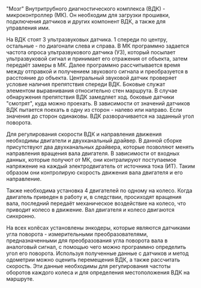 "Мозг" Внутритрубного диагностического комплекса (ВДК) - микроконтроллер
(МК). Он необходим для загрузки прошивки, подключения датчиков и других
компонент ВДК, а также для управления ими.

На ВДК стоят 3 ультразвуковых датчика. 1 спереди по центру, остальные -
по диагонали слева и справа. В МК программно задается частота опроса
ультразвукового датчика (УЗ), который посылает ультразвуковой сигнал и
принимает его отражения от объекта, затем передаёт замеры в МК. Далее
программно рассчитывается время между отправкой и получением звукового
сигнала и преобразуется в расстояние до объекта. Центральный звуковой
датчик проверяет условие наличия препятствия спереди ВДК. Боковые служат
элементом выравнивания относительно стен маршрута. В случае обнаружения
препятствия ВДК замедляет ход. боковые датчики "смотрят", куда можно
проехать. В зависимости от значений датчиков ВДК пытается поехать в одну
из сторон - налево или направо. Если значения до сторон одинаковы. ВДК
разворачивается на заданный угол поворота.

Для регулирования скорости ВДК и направления движения необходимы
двигатели и двухканальный драйвер. В данной сборке присутствуют два
двухканальных драйвера, которые позволяют менять направления вращения
вала двигателя. В зависимости от входных данных, которые получют от МК,
они контралируют поступаемое напряжение на каждый электродвигатель от
источника тока (ИТ). Таким образом они контролирую скорость движения
вала двигателя и его направление.

Также необходима установка 4 двигателей по одному на колесо. Когда
двигатель приведен в работу и, в следствии, просиходят вращения вала,
последний передаёт механическое воздействие на колесо, что приводит
колесо в движение. Вал двигателя и колесо двигаются синхронно.

На всех колёсах установлены энкодеры, которые являются датчиками угла
поворота - измерительными преобразователями, предназначенными для
преобразования угла поворота вала в аналоговый сигнал, с помощью чего
можно программно определить угол его поворота. Используя полученные
данные с датчиков и метод одометрии можно оценить перемещения ВДК, а
также рассчитать скорость. Эти данные необходимы для регулирования
частоты оборотов каждого колеса и для определения местоположения ВДК на
маршруте.
